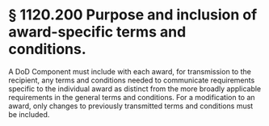 # § 1120.200   Purpose and inclusion of award-specific terms and conditions.

A DoD Component must include with each award, for transmission to the recipient, any terms and conditions needed to communicate requirements specific to the individual award as distinct from the more broadly applicable requirements in the general terms and conditions. For a modification to an award, only changes to previously transmitted terms and conditions must be included.




